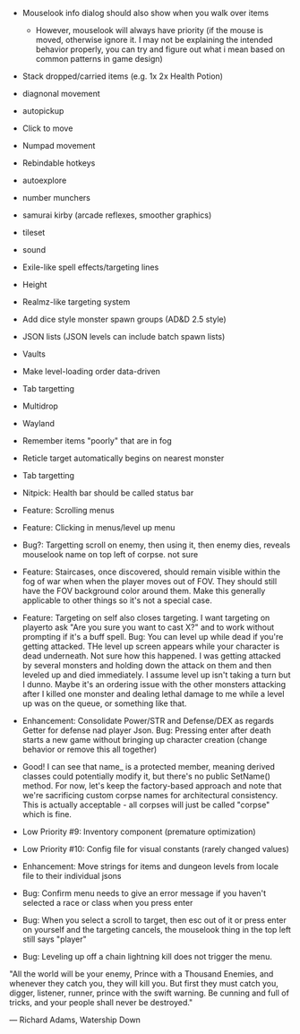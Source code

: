 -  Mouselook info dialog should also show when you walk over items
    - However, mouselook will always have priority (if the mouse is moved, otherwise ignore it. I may not be explaining the intended behavior properly, you can try and figure out what i mean based on common patterns in game design)

-  Stack dropped/carried items (e.g. 1x 2x Health Potion)
-  diagnonal movement
-  autopickup
-  Click to move
-  Numpad movement
-  Rebindable hotkeys
-  autoexplore
-  number munchers
-  samurai kirby (arcade reflexes, smoother graphics)
-  tileset
-  sound
-  Exile-like spell effects/targeting lines
-  Height
-  Realmz-like targeting system
-  Add dice style monster spawn groups (AD&D 2.5 style)
-  JSON lists (JSON levels can include batch spawn lists)
-  Vaults
- Make level-loading order data-driven
- Tab targetting
- Multidrop
- Wayland
- Remember items "poorly" that are in fog
- Reticle target automatically begins on nearest monster
- Tab targetting
- Nitpick: Health bar should be called status bar
- Feature: Scrolling menus
- Feature: Clicking in menus/level up menu
- Bug?: Targetting scroll on enemy, then using it, then enemy dies, reveals mouselook name on top left of corpse. not sure


- Feature: Staircases, once discovered, should remain visible within the fog of war when when the player moves out of FOV. They should still have the FOV background color around them. Make this generally applicable to other things so it's not a special case.
- Feature: Targeting on self also closes targeting. I want targeting on playerto ask "Are you sure you want to cast X?" and to work without prompting if it's a buff spell.
Bug: You can level up while dead if you're getting attacked. THe level up screen appears while your character is dead underneath. Not sure how this happened. I was getting attacked by several monsters and holding down the attack on them and then leveled up and died immediately. I assume level up isn't taking a turn but I dunno. Maybe it's an ordering issue with the other monsters attacking after I killed one monster and dealing lethal damage to me while a level up was on the queue, or something like that.
- Enhancement: Consolidate Power/STR and Defense/DEX as regards Getter for defense nad player Json.
Bug: Pressing enter after death starts a new game without bringing up character creation (change behavior or remove this all together)

- Good! I can see that name_ is a protected member, meaning derived classes could potentially modify it, but there's no public SetName() method. For now, let's keep the factory-based approach and note that we're sacrificing custom corpse names for architectural consistency. This is actually acceptable - all corpses will just be called "corpse" which is fine.
- Low Priority #9: Inventory component (premature optimization)
- Low Priority #10: Config file for visual constants (rarely changed values)

- Enhancement: Move strings for items and dungeon levels from locale file to their individual jsons


- Bug: Confirm menu needs to give an error message if you haven't selected a race or class when you press enter
- Bug: When you select a scroll to target, then esc out of it or press enter on yourself and the targeting cancels, the mouselook thing in the top left still says "player"

- Bug: Leveling up off a chain lightning kill does not trigger the menu.



"All the world will be your enemy, Prince with a Thousand Enemies,
and whenever they catch you, they will kill you.
But first they must catch you, digger, listener, runner,
prince with the swift warning. Be cunning and full of tricks,
and your people shall never be destroyed."

— Richard Adams, Watership Down

